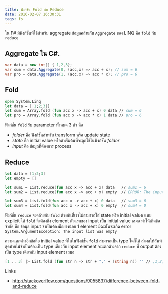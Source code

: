 ```yaml
---
title: ฟังก์ชัน Fold กับ Reduce
date: 2016-02-07 16:30:31
tags: fs
---
```


 ใน F# มีฟังก์ชั่นที่ใช้สำหรับ aggregate ข้อมูลคล้ายกับ `Aggregate` ของ LINQ คือ `fold` กับ `reduce`

## Aggregate ใน C#.

```csharp
var data = new int[] { 1,2,3};
var sum = data.Aggregate(0, (acc,x) => acc + x); // sum = 6
var pro = data.Aggregate(1, (acc,x) => acc * x); // pro = 6
```

## Fold

```fsharp
open System.Linq
let data = [|1;2;3|]
let sum = Array.fold (fun acc x -> acc + x) 0 data // sum = 6
let pro = Array.fold (fun acc x -> acc * x) 1 data // pro = 6
```

ฟังก์ชั่น `fold` รับ parameter ทั้งหมด 3 ตัว คือ

- *folder*  คือ ฟังก์ชันสำหรับ transform หรือ update state
- *state* คือ initial value หรือค่าเริ่มต้นที่จะถูกใช้ในฟังก์ชัน *folder*
- *input* คือ ข้อมูลที่ต้องการ process

## Reduce

```fsharp
let data = [1;2;3]
let empty = []

let sum1 = List.reduce(fun acc x -> acc + x) data   // sum1 = 6
let sum2 = List.reduce(fun acc x -> acc + x) empty  // ERROR: The input list was empty.

let sum3 = List.fold(fun acc x -> acc + x) 0 data   // sum3 = 6
let sum4 = List.fold(fun acc x -> acc + x) 0 empty  // sum4 = 0
```

ฟังก์ชั่น `reduce` จะคล้ายกับ `fold` ต่างกันที่เราไม่สามารถใส่ state หรือ initial value แบบ explicit ได้ `fold` จึงต้องดึง element ตัวแรกของ input เป็น initial value เสมอ ทำให้เกิดข้อจำกัด คือ ข้อมูล input จำเป็นต้องมีอย่างน้อย 1 element มิฉะนั้นจะเกิด error `System.ArgumentException: The input list was empty`

ความแตกต่างอีกข้อคือ initial value ที่ใสในฟังก์ชั่น `fold` สามารถเป็น type ใดก็ได้ ส่งผลให้ลัพท์สุดท้ายไม่จำเป็นต้องเป็น type เดียวกับ input element จะแตกต่างจาก `reduce` ที่ output ต้องเป็น type เดียวกับ input element เสมอ

```fsharp
[1 .. 3] |> List.fold (fun str n -> str + "," + (string n)) "" // ,1,2,3
```

Links

- http://stackoverflow.com/questions/9055837/difference-between-fold-and-reduce